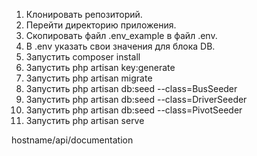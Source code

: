 1. Клонировать репозиторий.
2. Перейти директорию приложения.
3. Скопировать файл .env_example в файл .env.
4. В .env указать свои значения для блока DB.
5. Запустить composer install
6. Запустить php artisan key:generate
7. Запустить php artisan migrate
8. Запустить php artisan db:seed --class=BusSeeder
9. Запустить php artisan db:seed --class=DriverSeeder
10. Запустить php artisan db:seed --class=PivotSeeder
11. Запустить php artisan serve

hostname/api/documentation
